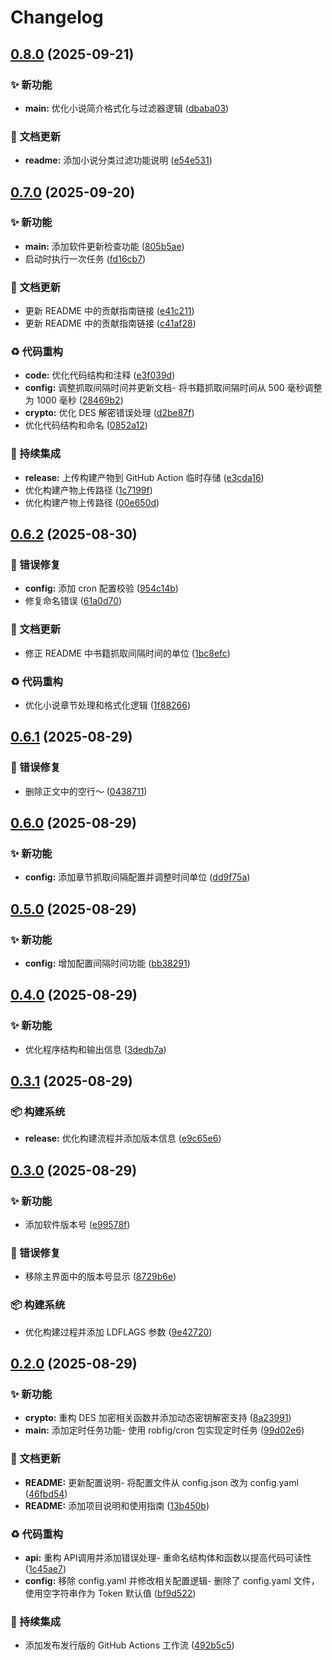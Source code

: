 # Changelog

## [0.8.0](https://github.com/MEMLTS/JJFreeBooks-Go/compare/v0.7.0...v0.8.0) (2025-09-21)


### ✨ 新功能

* **main:** 优化小说简介格式化与过滤器逻辑 ([dbaba03](https://github.com/MEMLTS/JJFreeBooks-Go/commit/dbaba035376d250551c3d605670b809c19f8c8f5))


### 📝 文档更新

* **readme:** 添加小说分类过滤功能说明 ([e54e531](https://github.com/MEMLTS/JJFreeBooks-Go/commit/e54e5316c9fa45d2cf7449371d03feed83881b6b))

## [0.7.0](https://github.com/MEMLTS/JJFreeBooks-Go/compare/v0.6.2...v0.7.0) (2025-09-20)


### ✨ 新功能

* **main:** 添加软件更新检查功能 ([805b5ae](https://github.com/MEMLTS/JJFreeBooks-Go/commit/805b5ae34ec9a07b814a73356061295e0880201f))
* 启动时执行一次任务 ([fd16cb7](https://github.com/MEMLTS/JJFreeBooks-Go/commit/fd16cb7a23a761a83628d08362d810f121525173))


### 📝 文档更新

* 更新 README 中的贡献指南链接 ([e41c211](https://github.com/MEMLTS/JJFreeBooks-Go/commit/e41c21185f469cee4b3bd92abe90afbca5bc48f6))
* 更新 README 中的贡献指南链接 ([c41af28](https://github.com/MEMLTS/JJFreeBooks-Go/commit/c41af28ddef5b327960502b7cdd5f9c609cae354))


### ♻️ 代码重构

* **code:** 优化代码结构和注释 ([e3f039d](https://github.com/MEMLTS/JJFreeBooks-Go/commit/e3f039d33cb4541e5819d2b81383515bb472c023))
* **config:** 调整抓取间隔时间并更新文档- 将书籍抓取间隔时间从 500 毫秒调整为 1000 毫秒 ([28469b2](https://github.com/MEMLTS/JJFreeBooks-Go/commit/28469b2dca4234b6ff76b4b81f67837d803329b5))
* **crypto:** 优化 DES 解密错误处理 ([d2be87f](https://github.com/MEMLTS/JJFreeBooks-Go/commit/d2be87fe43a3ad73f677c10006aafc362d4ec735))
* 优化代码结构和命名 ([0852a12](https://github.com/MEMLTS/JJFreeBooks-Go/commit/0852a128ca685f20545ca07d3c0e9223f8328018))


### 🎡 持续集成

* **release:** 上传构建产物到 GitHub Action 临时存储 ([e3cda16](https://github.com/MEMLTS/JJFreeBooks-Go/commit/e3cda16ee73e1ac65c24c1f3f345f8583f712f55))
* 优化构建产物上传路径 ([1c7199f](https://github.com/MEMLTS/JJFreeBooks-Go/commit/1c7199fd3fcaa3510292b5a7812b5eb0e6402ab8))
* 优化构建产物上传路径 ([00e650d](https://github.com/MEMLTS/JJFreeBooks-Go/commit/00e650d44561a233d31d1197297784772b9af5c2))

## [0.6.2](https://github.com/MEMLTS/JJFreeBooks-Go/compare/v0.6.1...v0.6.2) (2025-08-30)


### 🐛 错误修复

* **config:** 添加 cron 配置校验 ([954c14b](https://github.com/MEMLTS/JJFreeBooks-Go/commit/954c14b178c7a012d48ff7e13d2a7063ffd14c91))
* 修复命名错误 ([61a0d70](https://github.com/MEMLTS/JJFreeBooks-Go/commit/61a0d70053a5d77098d2ec6a95114ee0b2beb86b))


### 📝 文档更新

* 修正 README 中书籍抓取间隔时间的单位 ([1bc8efc](https://github.com/MEMLTS/JJFreeBooks-Go/commit/1bc8efc9d4df08eb3a5037ea3d7886047dec4a40))


### ♻️ 代码重构

* 优化小说章节处理和格式化逻辑 ([1f88266](https://github.com/MEMLTS/JJFreeBooks-Go/commit/1f882664a10ecceb19fcd2639ae0c35d47a2ac17))

## [0.6.1](https://github.com/MEMLTS/JJFreeBooks-Go/compare/v0.6.0...v0.6.1) (2025-08-29)


### 🐛 错误修复

* 删除正文中的空行～ ([0438711](https://github.com/MEMLTS/JJFreeBooks-Go/commit/04387116c594d20ede637ddb2cf1381499dd48cc))

## [0.6.0](https://github.com/MEMLTS/JJFreeBooks-Go/compare/v0.5.0...v0.6.0) (2025-08-29)


### ✨ 新功能

* **config:** 添加章节抓取间隔配置并调整时间单位 ([dd9f75a](https://github.com/MEMLTS/JJFreeBooks-Go/commit/dd9f75a264f2d6ab727a977753cc114f1dec05c1))

## [0.5.0](https://github.com/MEMLTS/JJFreeBooks-Go/compare/v0.4.0...v0.5.0) (2025-08-29)


### ✨ 新功能

* **config:** 增加配置间隔时间功能 ([bb38291](https://github.com/MEMLTS/JJFreeBooks-Go/commit/bb38291447686d4daca788629746c7e24ea76f17))

## [0.4.0](https://github.com/MEMLTS/JJFreeBooks-Go/compare/v0.3.1...v0.4.0) (2025-08-29)


### ✨ 新功能

* 优化程序结构和输出信息 ([3dedb7a](https://github.com/MEMLTS/JJFreeBooks-Go/commit/3dedb7a0db1a6b02b479c69424d38b46b08fa031))

## [0.3.1](https://github.com/MEMLTS/JJFreeBooks-Go/compare/v0.3.0...v0.3.1) (2025-08-29)


### 📦️ 构建系统

* **release:** 优化构建流程并添加版本信息 ([e9c65e6](https://github.com/MEMLTS/JJFreeBooks-Go/commit/e9c65e6f5bd7842528d61afcd863142a6ffa250b))

## [0.3.0](https://github.com/MEMLTS/JJFreeBooks-Go/compare/v0.2.0...v0.3.0) (2025-08-29)


### ✨ 新功能

* 添加软件版本号 ([e99578f](https://github.com/MEMLTS/JJFreeBooks-Go/commit/e99578f84f8d7b7b4048731de83ac57e359bb8ac))


### 🐛 错误修复

* 移除主界面中的版本号显示 ([8729b6e](https://github.com/MEMLTS/JJFreeBooks-Go/commit/8729b6ef9b2de43d7e8c1aa63c41c27b6eee7b43))


### 📦️ 构建系统

* 优化构建过程并添加 LDFLAGS 参数 ([9e42720](https://github.com/MEMLTS/JJFreeBooks-Go/commit/9e4272016367105f6dfd3e1c27afb6cc200627af))

## [0.2.0](https://github.com/MEMLTS/JJFreeBooks-Go/compare/v0.1.0...v0.2.0) (2025-08-29)


### ✨ 新功能

* **crypto:** 重构 DES 加密相关函数并添加动态密钥解密支持 ([8a23991](https://github.com/MEMLTS/JJFreeBooks-Go/commit/8a23991a01ce748c0e1f5f0986f6646127054c52))
* **main:** 添加定时任务功能- 使用 robfig/cron 包实现定时任务 ([99d02e6](https://github.com/MEMLTS/JJFreeBooks-Go/commit/99d02e63040d7c6fa4f26f3b365861e03c9d098e))


### 📝 文档更新

* **README:** 更新配置说明- 将配置文件从 config.json 改为 config.yaml ([46fbd54](https://github.com/MEMLTS/JJFreeBooks-Go/commit/46fbd5498b987d68cb95655d6777e07efedf8d18))
* **README:** 添加项目说明和使用指南 ([13b450b](https://github.com/MEMLTS/JJFreeBooks-Go/commit/13b450ba1e8e57a0dc3ce19f44214d08d60868bc))


### ♻️ 代码重构

* **api:** 重构 API调用并添加错误处理- 重命名结构体和函数以提高代码可读性 ([1c45ae7](https://github.com/MEMLTS/JJFreeBooks-Go/commit/1c45ae7b8a3367e65bca059e2e178d7b95f7c970))
* **config:** 移除 config.yaml 并修改相关配置逻辑- 删除了 config.yaml 文件，使用空字符串作为 Token 默认值 ([bf9d522](https://github.com/MEMLTS/JJFreeBooks-Go/commit/bf9d52242fe529431c76ac0c91b9fb1235c0d68e))


### 🎡 持续集成

* 添加发布发行版的 GitHub Actions 工作流 ([492b5c5](https://github.com/MEMLTS/JJFreeBooks-Go/commit/492b5c5430d402e41a047735e81ed3f7d8d1a4c0))
